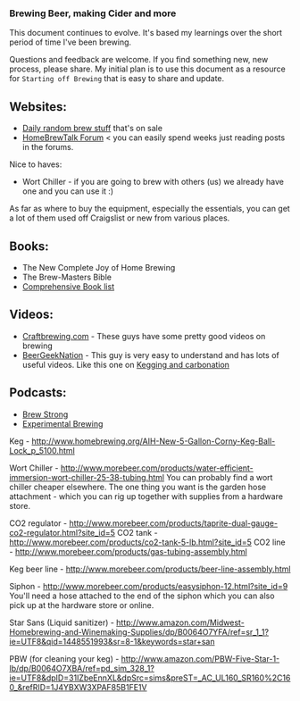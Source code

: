 ### Brewing Beer, making Cider and more

This document continues to evolve. It's based my learnings over the short period
of time I've been brewing.

Questions and feedback are welcome. If you find something new, new process, please share.
My initial plan is to use this document as a resource for `Starting off Brewing`
that is easy to share and update.

## Websites:
- [Daily random brew stuff](http://www.homebrewfinds.com) that's on sale
- [HomeBrewTalk Forum](http://www.homebrewtalk.com/forum.php) < you can easily
spend weeks just reading posts in the forums.

Nice to haves:
- Wort Chiller - if you are going to brew with others (us) we already have one
and you can use it  :)

As far as where to buy the equipment, especially the essentials, you can get a
lot of them used off Craigslist or new from various places.

## Books:
- The New Complete Joy of Home Brewing
- The Brew-Masters Bible
- [Comprehensive Book list](http://www.homebrewfinds.com/the-homebrewers-library)

## Videos:
- [Craftbrewing.com](https://www.youtube.com/user/craftbrewingdotcom) - These guys
have some pretty good videos on brewing
- [BeerGeekNation](https://www.youtube.com/user/BeerGeekNation) - This guy is very easy to understand and has lots of useful videos. Like this one on [Kegging and carbonation](https://www.youtube.com/watch?v=FfPoUCAHtKY)

## Podcasts:
- [Brew Strong](http://www.thebrewingnetwork.com/subscribe-rss/)
- [Experimental Brewing](https://www.experimentalbrew.com/podcast)

Keg - http://www.homebrewing.org/AIH-New-5-Gallon-Corny-Keg-Ball-Lock_p_5100.html

Wort Chiller - http://www.morebeer.com/products/water-efficient-immersion-wort-chiller-25-38-tubing.html
You can probably find a wort chiller cheaper elsewhere. The one thing you want
is the garden hose attachment - which you can rig up together with supplies from a hardware store.

CO2 regulator - http://www.morebeer.com/products/taprite-dual-gauge-co2-regulator.html?site_id=5
CO2 tank - http://www.morebeer.com/products/co2-tank-5-lb.html?site_id=5
CO2 line - http://www.morebeer.com/products/gas-tubing-assembly.html

Keg beer line - http://www.morebeer.com/products/beer-line-assembly.html

Siphon - http://www.morebeer.com/products/easysiphon-12.html?site_id=9
You'll need a hose attached to the end of the siphon which you can also pick up
at the hardware store or online.

Star Sans (Liquid sanitizer) - http://www.amazon.com/Midwest-Homebrewing-and-Winemaking-Supplies/dp/B0064O7YFA/ref=sr_1_1?ie=UTF8&qid=1448551993&sr=8-1&keywords=star+san

PBW (for cleaning your keg) - http://www.amazon.com/PBW-Five-Star-1-lb/dp/B0064O7XBA/ref=pd_sim_328_1?ie=UTF8&dpID=31IZbeEnnXL&dpSrc=sims&preST=_AC_UL160_SR160%2C160_&refRID=1J4YBXW3XPAF85B1FE1V
